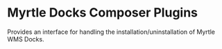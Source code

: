 # Myrtle Docks Composer Plugins
Provides an interface for handling the installation/uninstallation of Myrtle WMS Docks.
